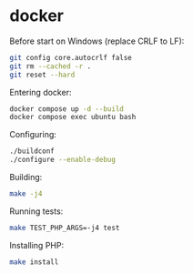 # docker

Before start on Windows (replace CRLF to LF):

```bash
git config core.autocrlf false
git rm --cached -r .
git reset --hard
```

Entering docker:

```bash
docker compose up -d --build
docker compose exec ubuntu bash
```

Configuring:

```bash
./buildconf
./configure --enable-debug
```

Building:

```bash
make -j4
```

Running tests:

```bash
make TEST_PHP_ARGS=-j4 test
```

Installing PHP:

```bash
make install
```
